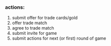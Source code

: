### actions:

1) submit offer for trade cards/gold
1) offer trade match
1) agree to trade match
1) submit invite for game
1) submit actions for next (or first) round of game


